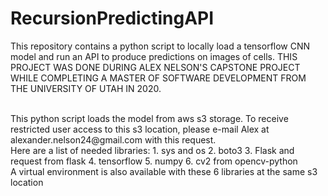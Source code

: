 # RecursionPredictingAPI
This repository contains a python script to locally load a tensorflow CNN model and run an API to produce predictions on images of cells. THIS PROJECT WAS DONE DURING ALEX NELSON'S CAPSTONE PROJECT WHILE COMPLETING A MASTER OF SOFTWARE DEVELOPMENT FROM THE UNIVERSITY OF UTAH IN 2020.

<br>
This python script loads the model from aws s3 storage. To receive restricted user access to this s3 location, please e-mail Alex at alexander.nelson24@gmail.com with this request.

<br>
Here are a list of needed libraries:
1.	sys and os
2.	boto3
3.	Flask and request from flask
4.	tensorflow
5.	numpy
6.	cv2 from opencv-python

<br>
A virtual environment is also available with these 6 libraries at the same s3 location
